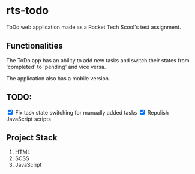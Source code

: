 # rts-todo
ToDo web application made as a Rocket Tech Scool's test assignment.

## Functionalities

The ToDo app has an ability to add new tasks and switch their states from 'completed' to 'pending' and vice versa. 

The application also has a mobile version.

## TODO:

<input type="checkbox" id="task-state-switch" checked />
<label for="task-state-switch">Fix task state switching for manually added tasks</label>
<input type="checkbox" id="js-cleanup" checked />
<label for="js-cleanup">Repolish JavaScript scripts</label>

## Project Stack

<ol>
  <li>HTML</li>
  <li>SCSS</li>
  <li>JavaScript</li>
</ol>
